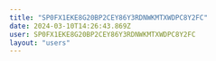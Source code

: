 ```yaml
---
title: "SP0FX1EKE8G20BP2CEY86Y3RDNWKMTXWDPC8Y2FC"
date: 2024-03-10T14:26:43.869Z
user: SP0FX1EKE8G20BP2CEY86Y3RDNWKMTXWDPC8Y2FC
layout: "users"
---
```

    